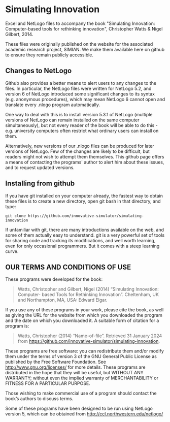 # Simulating Innovation
Excel and NetLogo files to accompany the book "Simulating Innovation: Computer-based tools for rethinking innovation", Christopher Watts &amp; Nigel Gilbert, 2014.

These files were originally published on the website for the associated academic research project, SIMIAN. We make them available here on github to ensure they remain publicly accessible. 

## Changes to NetLogo

Github also provides a better means to alert users to any changes to the files. In particular, the NetLogo files were written for NetLogo 5.2, and version 6 of NetLogo introduced some significant changes to its syntax (e.g. anonymous procedures), which may mean NetLogo 6 cannot open and translate every .nlogo program automatically. 

One way to deal with this is to install version 5.3.1 of NetLogo (multiple versions of NetLogo can remain installed on the same computer simultaneously), but not every reader of the book will be able to do this - e.g. university computers often restrict what ordinary users can install on them. 

Alternatively, new versions of our .nlogo files can be produced for later versions of NetLogo. Few of the changes are likely to be difficult, but readers might not wish to attempt them themselves. This github page offers a means of contacting the programs' author to alert him about these issues, and to request updated versions.

## Installing from github

If you have git installed on your computer already, the fastest way to obtain these files is to create a new directory, open git bash in that directory, and type:

```git clone https://github.com/innovative-simulator/simulating-innovation```

If unfamiliar with git, there are many introductions available on the web, and some of them actually easy to understand. git is a very powerful set of tools for sharing code and tracking its modifications, and well worth learning, even for only occasional programmers. But it comes with a steep learning curve.

## OUR TERMS AND CONDITIONS OF USE

These programs were developed for the book:

>Watts, Christopher and Gilbert, Nigel (2014) “Simulating Innovation: Computer- based Tools for Rethinking Innovation”. Cheltenham, UK and Northampton, MA, USA: Edward Elgar.

If you use any of these programs in your work, please cite the book, as well as giving the URL for the website from which you downloaded the program and the date on which you downloaded it. A suitable form of citation for a program is:

>Watts, Christopher (2014) “Name-of-file”. Retrieved 31 January 2024 from https://github.com/innovative-simulator/simulating-innovation.

These programs are free software: you can redistribute them and/or modify them under the terms of version 3 of the GNU General Public License as published by the Free Software Foundation. See http://www.gnu.org/licenses/ for more details. These programs are distributed in the hope that they will be useful, but WITHOUT ANY WARRANTY; without even the implied warranty of MERCHANTABILITY or FITNESS FOR A PARTICULAR PURPOSE. 

Those wishing to make commercial use of a program should contact the book’s authors to discuss terms.

Some of these programs have been designed to be run using NetLogo version 5, which can be obtained from http://ccl.northwestern.edu/netlogo/

